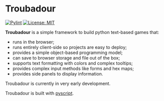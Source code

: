 # Troubadour

[![Pylint](https://github.com/vlanore/troubadour/actions/workflows/linting.yml/badge.svg)](https://github.com/vlanore/troubadour/actions/workflows/linting.yml) [![License: MIT](https://img.shields.io/badge/License-MIT-blue.svg)](https://opensource.org/licenses/MIT)

**Troubadour** is a simple framework to build python text-based games that:
* runs in the browser;
* runs entirely client-side so projects are easy to deploy;
* provides a simple object-based programming model;
* can save to browser storage and file out of the box;
* supports text formatting with colors and complex tooltips;
* provides complex input methods like forms and hex maps;
* provides side panels to display information.

Troubadour is currently in very early development.

Troubadour is built with [pyscript](https://pyscript.net/).
